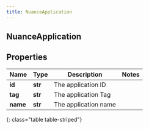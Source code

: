 ```yaml
---
title: NuanceApplication
---
```

## NuanceApplication

## Properties

|Name | Type | Description | Notes|
|------------ | ------------- | ------------- | -------------|
| **id** | **str** | The application ID | |
| **tag** | **str** | The application Tag | |
| **name** | **str** | The application name | |
{: class="table table-striped"}


